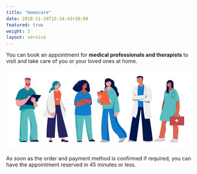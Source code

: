 ```yaml
---
title: "Homecare"
date: 2018-11-28T15:14:43+20:00  
featured: true
weight: 3
layout: service
---
```


You can book an appointment for **medical professionals and therapists** to visit and take care of you or your loved ones at home.

![Homecare](/images/illustrations/homecare.jpg)

As soon as the order and payment method is confirmed if required, you can have the appointment reserved in 45 minutes or less. 





